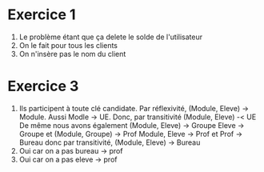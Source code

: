 # Exercice 1

1. Le problème étant que ça delete le solde de l'utilisateur
2. On le fait pour tous les clients
3. On n'insère pas le nom du client

# Exercice 3

1. Ils participent à toute clé candidate.
Par réflexivité, (Module, Eleve) -> Module. Aussi Modle -> UE. Donc, par transitivité (Module, Eleve) -< UE
De même nous avons également (Module, Eleve) -> Groupe
Eleve -> Groupe et (Module, Groupe) -> Prof
Module, Eleve -> Prof et Prof -> Bureau donc par transitivité, (Module, Eleve) -> Bureau
2. Oui car on a pas bureau -> prof
3. Oui car on a pas eleve -> prof

